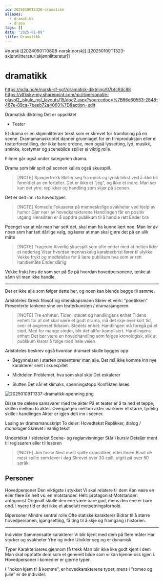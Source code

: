 ```yaml
---
id: 20250109T1320-dramatikk
aliases:
  - dramatikk
  - drama
tags: []
date: "2025-01-09"
title: Dramatikk
---
```


#norsk [[20240901T0808-norsk|norsk]] [[20250109T1323-skjønnlitteratur|skjønnlitteratur]]

# dramatikk

https://ndla.no/e/norsk-sf-vg1/dramatisk-diktning/07bfc94c88
https://vlfksky-my.sharepoint.com/:p:/r/personal/e-olasol2_iskule_no/_layouts/15/doc2.aspx?sourcedoc=%7B66e60563-2848-487e-89ca-7beeb72a4060%7D&action=edit

Dramatisk diktning
Det er oppdiktet

- Teater

Et drama er en skjønnlitterær tekst som er skrevet for framføring på en scene. Dramamanuskriptet danner grunnlaget for en filmproduksjon eller ei teaterforestilling, der ikke bare ordene, men også lyssetting, lyd, musikk, sminke, kostymer og scenebilde spiller ei viktig rolle.

Filmer går også under kategorien drama.

Drama som blir spilt på scenen kalles også skuespill.

> [!NOTE] Sjangertrekk
> Skiller seg fra episk og lyrisk tekst ved å ikke bli formidlet av en forteller.
> Det er ikke et "jeg", og ikke et indre.
> Man ser kun det ytre: replikker og handling som skjer på scenen.

Det er delt inn i to hovedtyper:

> [!NOTE] Komedie
> Fokuserer på menneskelige svakheter ved hjelp av humor
> Gjør narr av hovedkarakterene
> Handlingen får en positiv utgang
> Hensikten er å oppdra publikum til å handle rett
> Ender bra

Poenget var at når man har sett det, skal man ha kunne lært noe.
Man ler av noen som har tatt dårlige valg, og lærer at man skal gjøre det på en ulik måte

> [!NOTE] Tragedie
> Alvorlig skuespill som ofte ender med at helten lider et nederlag
> Viser hvordan menneskelig karakterbrist fører til ulykke
> Vekke frykt og medfølelse for å lære publikum hva som er rett handlemåte
> Ender dårlig

Vekke frykt hos de som ser på
Se på hvordan hovedpersonene, tenke at sånn vil man ikke handle.

---

Det er ikke alle som følger dette her, og noen kan blende begge til samme.

Aristoteles
Gresk filosof og vitenskapsmann
Skrev et verk: "poetikken"
Presenterte tankene sine om teaterkunsten / dramasjangeren

> [!NOTE] Tre enheter:
> Tiden, stedet og handlingens enhet
> Tidens enhet: for at det skal være et godt drama, må det skje over kort tid, over et avgrenset tidsrom.
> Stedets enhet: Handlingen må foregå på et sted. Med for mange steder, blir det altfor komplisert.
> Handlingens enhet: Det bør være en hovedhandling som følges kronologisk, slik at publikum klarer å følge med hele veien.

Aristoteles beskrev også hvordan dramaet skulle bygges opp

- Begynnelsen
  I starten presenterer man alle. Det må ikke komme inn nye karakterer sent i skuespillet

- Midtdelen
  Problemet, hva som skal skje
  Det eskalerer
- Slutten
  Det når et klimaks, spenningstopp
  Konflikten løses

![20250109T1337-dramatikk-spenning.png](Assets/20250109T1337-dramatikk-spenning.png)

Disse tre delene samsvarer med tre akter
På et teater er å ta ned et teppe, skillen mellom to akter.
Overgangen mellom akter markerer et større, tydelig skille i handlingen
Akter er igjen delt inn i scener.

Lesing av dramamanuskript
To deler:
Hovedtekst
Replikker, dialog / monologer
Skrevet i vanlig tekst

Undertekst / sidetekst
Scene- og regianvisninger
Står i kursiv
Detaljer ment til regissøren eller til leseren

> [!NOTE] Jon fosse
> Nest mest spilte dramatiker, etter Ibsen
> Blant de mest spilte som lever i dag
> Skrevet over 30 spill, utgitt på over 50 språk.

## Personer

Hovedpersoner
Den viktigste i stykket
Vi skal relatere til dem
Kan være en eller flere
En helt vs. en motstander.
Helt: protagonist
Motstander: antagonist
Originalt skulle den ene være bare god, mens den ene er bare ond.
I nyere tid er det ikke et absolutt motsetningsforhold.

Bipersoner
Mindre sentral rolle
Ofte statiske karakterer
Bidrar til å større hovedpersonen, igangsetting, få ting til å skje og framgang i historien.

---

Individer
Sammensatte karakterer
Vi blir kjent med dem på flere måter
Har styrker og svakheter
Ytre og indre
Utvikler seg og er dynamisk

Typer
Karakteriseres gjennom få trekk
Man blir ikke like godt kjent i dem
Man skal oppfatte dem som et generelt bilde som vi kan kjenne oss igjen i.
Hovedpersoner i komedier er gjerne typer.

I "nokon kjem til å komme", er hovedkarakterene typer, mens i "romeo og julie" er de individer.
